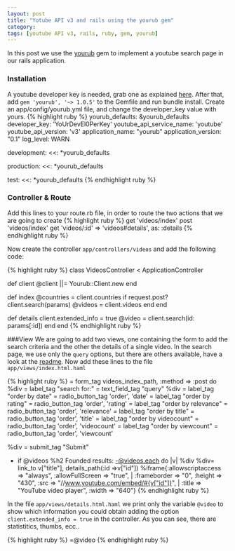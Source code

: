 ```yaml
---
layout: post
title: "Yotube API v3 and rails using the yourub gem"
category: 
tags: [youtube API v3, rails, ruby, gem, yourub]
---
```

  

In this post we use the [yourub](https://github.com/edap/yourub) gem to implement a youtube search page in our rails application.

### Installation
A youtube developer key is needed, grab one as explained [here](http://www.youtube.com/watch?v=Im69kzhpR3I). After that, add `gem 'yourub', '~> 1.0.5'` to the Gemfile and run bundle install. Create an app/config/yourub.yml file, and change the developer_key value with yours.
{% highlight ruby %}
yourub_defaults: &yourub_defaults
  developer_key: 'YoUrDevEl0PerKey'
  youtube_api_service_name: 'youtube'
  youtube_api_version: 'v3'
  application_name: "yourub"
  application_version: "0.1"
  log_level: WARN

development:
  <<: *yourub_defaults

production:
  <<: *yourub_defaults

test:
  <<: *yourub_defaults
{% endhighlight ruby %}

### Controller & Route
Add this lines to your route.rb file, in order to route the two actions that we are going to create
{% highlight ruby %}
  get 'videos/index'
  post 'videos/index'
  get 'videos/:id' => 'videos#details', as: :details
{% endhighlight ruby %}

Now create the controller `app/controllers/videos` and add the following code:

{% highlight ruby %}
class VideosController < ApplicationController

  def client
    @client ||= Yourub::Client.new
  end

  def index
    @countries = client.countries
    if request.post?
      client.search(params)
      @videos = client.videos
    end
  end

  def details
    client.extended_info = true
    @video = client.search(id: params[:id])
  end
end
{% endhighlight ruby %}

###View
We are going to add two views, one containing the form to add the search criteria and the other the details of a single video. In the search page, we use only the `query` options, but there are others available, have a look at the [readme]((https://github.com/edap/yourub)).
Now add these lines to the file `app/views/index.html.haml`

{% highlight ruby %}
= form_tag videos_index_path, :method => :post do
  %div
    = label_tag "search for:"
    = text_field_tag "query"
  %div
    = label_tag "order by date"
    = radio_button_tag 'order', 'date'
    = label_tag "order by rating"
    = radio_button_tag 'order', 'rating'
    = label_tag "order by relevance"
    = radio_button_tag 'order', 'relevance'
    = label_tag "order by title"
    = radio_button_tag 'order', 'title'
    = label_tag "order by videocount"
    = radio_button_tag 'order', 'videocount'
    = label_tag "order by viewcount"
    = radio_button_tag 'order', 'viewcount'

  %div
    = submit_tag "Submit"

- if @videos
  %h2 Founded results:
  -@videos.each do |v|
    %div
      %div= link_to v["title"], details_path(:id =>v["id"])
      %iframe{:allowscriptaccess => "always", :allowFullScreen => "true", |
      :frameborder => "0", :height => "430", :src => "//www.youtube.com/embed/#{v["id"]}", |
      :title => "YouTube video player", :width => "640"}
{% endhighlight ruby %}

In the file `app/views/details.html.haml` we print only the variable `@video`
to show which information you could obtain adding the option `client.extended_info = true` in the controller.
As you can see, there are statistitics, thumbs, ecc..

{% highlight ruby %}
=@video
{% endhighlight ruby %}


